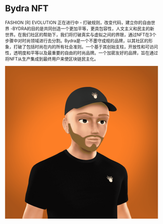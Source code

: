 # Bydra NFT

FASHION [R] EVOLUTION 正在进行中 - 打破规则，改变代码，建立你的自由世界 -BYDRA的目的是共同创造一个更加平等，更具包容性，人文主义和民主的新世界。在我们社区的帮助下，我们将打破真实与虚拟之间的界限，通过NFT在3个步骤中对时尚领域进行去分割。Bydra是一个不墨守成规的品牌，以其社区的形象，打破了包括时尚在内的所有社会准则。一个基于其创始支柱，开放性和可访问性，透明度和平等以及最重要的自由的时尚品牌。一个加密友好的品牌，旨在通过将NFT从生产集成到最终用户来使区块链民主化。

![nft](unnamed.png)
